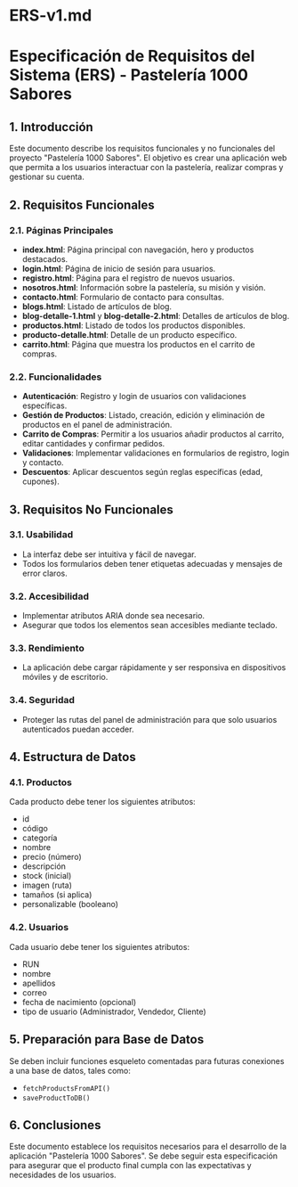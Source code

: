 # ERS-v1.md

# Especificación de Requisitos del Sistema (ERS) - Pastelería 1000 Sabores

## 1. Introducción
Este documento describe los requisitos funcionales y no funcionales del proyecto "Pastelería 1000 Sabores". El objetivo es crear una aplicación web que permita a los usuarios interactuar con la pastelería, realizar compras y gestionar su cuenta.

## 2. Requisitos Funcionales

### 2.1. Páginas Principales
- **index.html**: Página principal con navegación, hero y productos destacados.
- **login.html**: Página de inicio de sesión para usuarios.
- **registro.html**: Página para el registro de nuevos usuarios.
- **nosotros.html**: Información sobre la pastelería, su misión y visión.
- **contacto.html**: Formulario de contacto para consultas.
- **blogs.html**: Listado de artículos de blog.
- **blog-detalle-1.html** y **blog-detalle-2.html**: Detalles de artículos de blog.
- **productos.html**: Listado de todos los productos disponibles.
- **producto-detalle.html**: Detalle de un producto específico.
- **carrito.html**: Página que muestra los productos en el carrito de compras.

### 2.2. Funcionalidades
- **Autenticación**: Registro y login de usuarios con validaciones específicas.
- **Gestión de Productos**: Listado, creación, edición y eliminación de productos en el panel de administración.
- **Carrito de Compras**: Permitir a los usuarios añadir productos al carrito, editar cantidades y confirmar pedidos.
- **Validaciones**: Implementar validaciones en formularios de registro, login y contacto.
- **Descuentos**: Aplicar descuentos según reglas específicas (edad, cupones).

## 3. Requisitos No Funcionales

### 3.1. Usabilidad
- La interfaz debe ser intuitiva y fácil de navegar.
- Todos los formularios deben tener etiquetas adecuadas y mensajes de error claros.

### 3.2. Accesibilidad
- Implementar atributos ARIA donde sea necesario.
- Asegurar que todos los elementos sean accesibles mediante teclado.

### 3.3. Rendimiento
- La aplicación debe cargar rápidamente y ser responsiva en dispositivos móviles y de escritorio.

### 3.4. Seguridad
- Proteger las rutas del panel de administración para que solo usuarios autenticados puedan acceder.

## 4. Estructura de Datos

### 4.1. Productos
Cada producto debe tener los siguientes atributos:
- id
- código
- categoría
- nombre
- precio (número)
- descripción
- stock (inicial)
- imagen (ruta)
- tamaños (si aplica)
- personalizable (booleano)

### 4.2. Usuarios
Cada usuario debe tener los siguientes atributos:
- RUN
- nombre
- apellidos
- correo
- fecha de nacimiento (opcional)
- tipo de usuario (Administrador, Vendedor, Cliente)

## 5. Preparación para Base de Datos
Se deben incluir funciones esqueleto comentadas para futuras conexiones a una base de datos, tales como:
- `fetchProductsFromAPI()`
- `saveProductToDB()`

## 6. Conclusiones
Este documento establece los requisitos necesarios para el desarrollo de la aplicación "Pastelería 1000 Sabores". Se debe seguir esta especificación para asegurar que el producto final cumpla con las expectativas y necesidades de los usuarios.